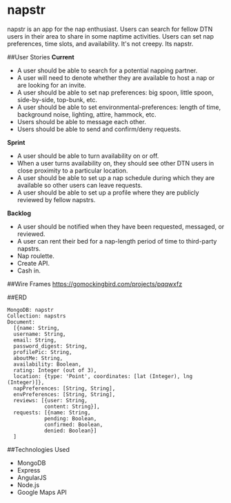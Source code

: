 # napstr
napstr is an app for the nap enthusiast. Users can search for fellow DTN users in their area to share in some naptime activities. Users can set nap preferences, time slots, and availability. It's not creepy. Its napstr. 


##User Stories
**Current**
- A user should be able to search for a potential napping partner.
- A user will need to denote whether they are available to host a nap or are looking for an invite.
- A user should be able to set nap preferences: big spoon, little spoon, side-by-side, top-bunk, etc.
- A user should be able to set environmental-preferences: length of time, background noise, lighting, attire, hammock, etc.
- Users should be able to message each other.
- Users should be able to send and confirm/deny requests.

**Sprint**
- A user should be able to turn availability on or off.
- When a user turns availability on, they should see other DTN users in close proximity to a particular location.
- A user should be able to set up a nap schedule during which they are available so other users can leave requests.
- A user should be able to set up a profile where they are publicly reviewed by fellow napstrs.

**Backlog**
- A user should be notified when they have been requested, messaged, or reviewed.
- A user can rent their bed for a nap-length period of time to third-party napstrs. 
- Nap roulette.
- Create API.
- Cash in.


##Wire Frames 
https://gomockingbird.com/projects/pqqwxfz

##ERD
```
MongoDB: napstr
Collection: napstrs
Document: 
  [{name: String,
  username: String,
  email: String,
  password_digest: String,
  profilePic: String,
  aboutMe: String,
  availability: Boolean,
  rating: Integer (out of 3),
  location: {type: 'Point', coordinates: [lat (Integer), lng (Integer)]},
  napPreferences: [String, String],
  envPreferences: [String, String],
  reviews: [{user: String,
            content: String}],
  requests: [{name: String, 
            pending: Boolean, 
            confirmed: Boolean, 
            denied: Boolean}]
  ]
```

##Technologies Used
- MongoDB
- Express
- AngularJS
- Node.js
- Google Maps API
